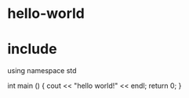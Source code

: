# hello-world

# include <iostream>
using namespace std

int main () {
    cout << "hello world!" << endl;
    return 0;
}